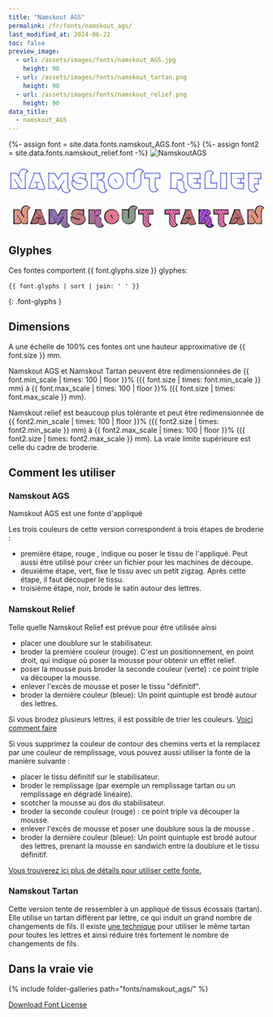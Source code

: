 ```yaml
---
title: "Namskout AGS"
permalink: /fr/fonts/namskout_ags/
last_modified_at: 2024-06-22
toc: false
preview_image:
  - url: /assets/images/fonts/namskout_AGS.jpg
    height: 90
  - url: /assets/images/fonts/namskout_tartan.png
    height: 90
  - url: /assets/images/fonts/namskout_relief.png
    height: 90
data_title:
  - namskout_AGS
---
```

{%- assign font = site.data.fonts.namskout_AGS.font -%}
{%- assign font2 = site.data.fonts.namskout_relief.font -%}
![NamskoutAGS](/assets/images/fonts/namskout_AGS.jpg)

![Namskout_relief](/assets/images/fonts/namskout_relief.png)

![NamskoutTartan](/assets/images/fonts/namskout_tartan.png)



## Glyphes

Ces fontes comportent  {{ font.glyphs.size }} glyphes:

```
{{ font.glyphs | sort | join: ' ' }}
```
{: .font-glyphs }

## Dimensions

A une échelle de  100% ces fontes ont une hauteur approximative de  {{ font.size }} mm. 

Namskout AGS et Namskout Tartan  peuvent être redimensionnées  de {{ font.min_scale | times: 100 | floor }}% ({{ font.size | times: font.min_scale }} mm)
à {{ font.max_scale | times: 100 | floor }}% ({{ font.size | times: font.max_scale }} mm).

Namskout relief est beaucoup plus tolérante et peut être redimensionnée de {{ font2.min_scale | times: 100 | floor }}% ({{ font2.size | times: font2.min_scale }} mm)
à {{ font2.max_scale | times: 100 | floor }}% ({{ font2.size | times: font2.max_scale }} mm). La vraie limite supérieure est celle du cadre de broderie.



## Comment les utiliser
### Namskout  AGS
Namskout AGS est une fonte d'appliqué

Les trois couleurs de cette version correspondent à trois étapes de broderie :
* première étape, rouge , indique ou poser le tissu de l'appliqué. Peut aussi être utilisé pour créer un fichier pour les machines de découpe.
* deuxième étape, vert, fixe le tissu avec un petit zigzag. Après cette étape, il faut découper le tissu.
* troisième étape, noir, brode le satin autour des lettres. 


### Namskout Relief
Telle quelle Namskout Relief est prévue pour être utilisée ainsi  
*  placer une doublure sur le stabilisateur.
*  broder la première couleur (rouge). C'est un positionnement, en point droit,  qui indique où poser  la mousse pour obtenir un effet relief.
*  poser la mousse puis broder la seconde couleur (verte) : ce point triple va découper la mousse.
*  enlever l'excès de mousse et poser le tissu "définitif".
*  broder la dernière couleur (bleue): Un point quintuple est brodé autour des lettres.
  

Si vous brodez plusieurs lettres, il est possible de trier les couleurs. [Voici comment faire](https://inkstitch.org/fr/docs/lettering/#tri-des-couleurs)


Si vous supprimez la couleur de contour des chemins verts et la remplacez par une couleur de remplissage,  vous pouvez aussi utiliser la fonte de la manière suivante :
*  placer le tissu définitif sur le stabilisateur.
*  broder le remplissage (par exemple un remplissage tartan ou un remplissage en dégradé linéaire).
*  scotcher la mousse au dos du stabilisateur.
*  broder la seconde couleur (rouge) : ce point triple va découper la mousse.
*  enlever l'excès de mousse et poser une doublure sous la de mousse .
*  broder la dernière couleur (bleue): Un point quintuple est brodé autour des lettres, prenant la mousse en sandwich entre la doublure et le tissu définitif.

[Vous trouverez ici  plus de détails pour utiliser cette fonte.](https://lyogau.over-blog.com/2024/06/broderie-en-relief-mousse-puffy-ou-autre.html)

###  Namskout Tartan

Cette  version tente de ressembler à un appliqué de tissus écossais (tartan). Elle utilise un tartan différent par lettre, ce qui induit un grand nombre de changements de fils.  Il existe [une technique](https://inkstitch.org//fr/tutorials/make_tartan_font_easier/) pour utiliser le même tartan pour toutes les lettres et ainsi réduire très fortement le nombre de changements de fils.


## Dans la vraie vie

{% include folder-galleries path="fonts/namskout_ags/" %}

[Download Font License](https://github.com/inkstitch/inkstitch/tree/main/fonts/namskout_AGS/LICENSE)
